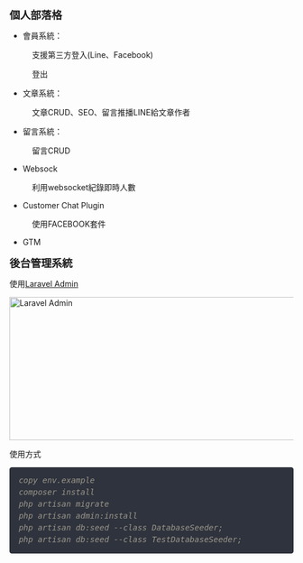 <div class="title"><span style="font-size: 14pt;"><strong>個人部落格</strong></span></div>
<ul>
<li>會員系統：</li>
</ul>
<p style="padding-left: 40px;">支援第三方登入(Line、Facebook)</p>
<p style="padding-left: 40px;">登出</p>
<ul>
<li>文章系統：</li>
</ul>
<p style="padding-left: 40px;">文章CRUD、SEO、留言推播LINE給文章作者</p>
<ul>
<li>留言系統：</li>
</ul>
<p style="padding-left: 40px;">留言CRUD</p>
<ul>
<li>Websock</li>
</ul>
<p style="padding-left: 40px;">利用websocket紀錄即時人數</p>
<ul>
<li>Customer Chat Plugin</li>
</ul>
<p style="padding-left: 40px;">使用FACEBOOK套件</p>
<ul>
<li>GTM</li>
</ul>
<div class="title"><span style="font-size: 14pt;"><strong>後台管理系統</strong></span></div>
<p>使用<a href="https://laravel-admin.org/" title="Laravel Admin" target="_blank" rel="noopener">Laravel Admin</a></p>
<p><img src="https://roy.usongrat.tw/storage/images/2022/08/06/1659764238770.jpg" width="514" height="254" alt="Laravel Admin" /></p>
<p>使用方式</p>
<pre style="box-sizing: border-box; -webkit-font-smoothing: antialiased; background: #2f333d; font-family: Menlo, Monaco, monospace; line-height: 21px; margin-bottom: 1.5em; overflow: auto; padding: 12.3438px 15.4219px; border: 1px solid #292c33; border-radius: 4px; color: #d2d2d2; font-size: 14px;"><span style="color: #d2d2d2; font-family: Menlo, Monaco, monospace;"><span style="font-size: 14px;"><span style="color: #d2d2d2; font-family: Menlo, Monaco, monospace;"><span style="font-size: 14px;"><span style="color: #d2d2d2; font-family: Menlo, Monaco, monospace;"><span style="font-size: 14px;"><span style="color: #99968b; font-family: Menlo, Monaco, monospace;"><span style="font-size: 14px;"><i>copy env.example
composer install
php artisan migrate
php artisan admin:install
php artisan db:seed --class DatabaseSeeder; 
php artisan db:seed --class TestDatabaseSeeder;</i></span></span><span style="color: #d2d2d2; font-family: Menlo, Monaco, monospace;"><span style="font-size: 14px;"><br /></span></span></span></span></span></span></span></span></pre>
